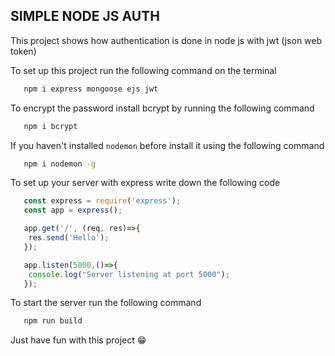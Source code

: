 ## SIMPLE NODE JS AUTH

This project shows how authentication is done in node js with jwt (json web token)

To set up this project run the following command on the terminal

```bash
   npm i express mongoose ejs jwt
```
To encrypt the password install bcrypt by running the following command 

```bash
   npm i bcrypt
```
If you haven't installed `nodemon` before install it using the following command

```bash
   npm i nodemon -g
```

To set up your server with express write down the following code

```javascript
   const express = require('express');
   const app = express();

   app.get('/', (req, res)=>{
    res.send('Hello');
   });

   app.listen(5000,()=>{
    console.log("Server listening at port 5000");
   });
```

To start the server run the following command

```bash
   npm run build
```

Just have fun with this project :grin:

